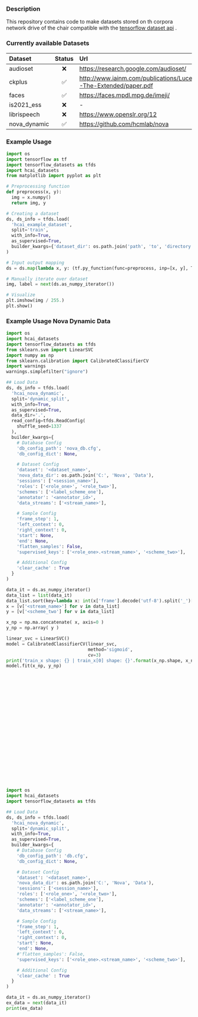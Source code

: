### Description
This repository contains code to make datasets stored on th corpora network drive of the chair compatible with the [tensorflow dataset api](https://www.tensorflow.org/api_docs/python/tf/data/Dataset) .

### Currently available Datasets

| Dataset       | Status        | Url  |
| :------------- |:-------------:| :-----|
| audioset      | ❌              | https://research.google.com/audioset/ |
| ckplus        | ✅             | http://www.iainm.com/publications/Lucey2010-The-Extended/paper.pdf |
| faces         | ✅             |    https://faces.mpdl.mpg.de/imeji/ |
| is2021_ess    | ❌             |    -|
| librispeech   | ❌              |    https://www.openslr.org/12 |
| nova_dynamic   | ✅              |    https://github.com/hcmlab/nova |


### Example Usage

```python
import os
import tensorflow as tf
import tensorflow_datasets as tfds
import hcai_datasets
from matplotlib import pyplot as plt

# Preprocessing function
def preprocess(x, y):
  img = x.numpy()
  return img, y

# Creating a dataset
ds, ds_info = tfds.load(
  'hcai_example_dataset',
  split='train',
  with_info=True,
  as_supervised=True,
  builder_kwargs={'dataset_dir': os.path.join('path', 'to', 'directory')}
)

# Input output mapping
ds = ds.map(lambda x, y: (tf.py_function(func=preprocess, inp=[x, y], Tout=[tf.float32, tf.int64])))

# Manually iterate over dataset
img, label = next(ds.as_numpy_iterator())

# Visualize
plt.imshow(img / 255.)
plt.show()
```

### Example Usage Nova Dynamic Data
```python
import os
import hcai_datasets
import tensorflow_datasets as tfds
from sklearn.svm import LinearSVC
import numpy as np
from sklearn.calibration import CalibratedClassifierCV
import warnings
warnings.simplefilter("ignore")

## Load Data
ds, ds_info = tfds.load(
  'hcai_nova_dynamic',
  split='dynamic_split',
  with_info=True,
  as_supervised=True,
  data_dir='.',
  read_config=tfds.ReadConfig(
    shuffle_seed=1337
  ),
  builder_kwargs={
    # Database Config
    'db_config_path': 'nova_db.cfg',
    'db_config_dict': None,

    # Dataset Config
    'dataset': '<dataset_name>',
    'nova_data_dir': os.path.join('C:', 'Nova', 'Data'),
    'sessions': ['<session_name>'],
    'roles': ['<role_one>', '<role_two>'],
    'schemes': ['<label_scheme_one'],
    'annotator': '<annotator_id>',
    'data_streams': ['<stream_name>'],

    # Sample Config
    'frame_step': 1,
    'left_context': 0,
    'right_context': 0,
    'start': None,
    'end': None,
    'flatten_samples': False, 
    'supervised_keys': ['<role_one>.<stream_name>', '<scheme_two>'],

    # Additional Config
    'clear_cache' : True
  }
)

data_it = ds.as_numpy_iterator()
data_list = list(data_it)
data_list.sort(key=lambda x: int(x['frame'].decode('utf-8').split('_')[0]))
x = [v['<stream_name>'] for v in data_list]
y = [v['<scheme_two'] for v in data_list]

x_np = np.ma.concatenate( x, axis=0 )
y_np = np.array( y )

linear_svc = LinearSVC()
model = CalibratedClassifierCV(linear_svc,
                               method='sigmoid',
                               cv=3)
print('train_x shape: {} | train_x[0] shape: {}'.format(x_np.shape, x_np[0].shape))
model.fit(x_np, y_np)























import os
import hcai_datasets
import tensorflow_datasets as tfds

## Load Data
ds, ds_info = tfds.load(
  'hcai_nova_dynamic',
  split='dynamic_split',
  with_info=True,
  as_supervised=True,
  builder_kwargs={
    # Database Config
    'db_config_path': 'db.cfg',
    'db_config_dict': None,

    # Dataset Config
    'dataset': '<dataset_name>',
    'nova_data_dir': os.path.join('C:', 'Nova', 'Data'),
    'sessions': ['<session_name>'],
    'roles': ['<role_one>', '<role_two>'],
    'schemes': ['<label_scheme_one'],
    'annotator': '<annotator_id>',
    'data_streams': ['<stream_name>'],

    # Sample Config
    'frame_step': 1,
    'left_context': 0,
    'right_context': 0,
    'start': None,
    'end': None,
    #'flatten_samples': False, 
    'supervised_keys': ['<role_one>.<stream_name>', '<scheme_two>'],

    # Additional Config
    'clear_cache' : True
  }
)

data_it = ds.as_numpy_iterator()
ex_data = next(data_it)
print(ex_data)
```
